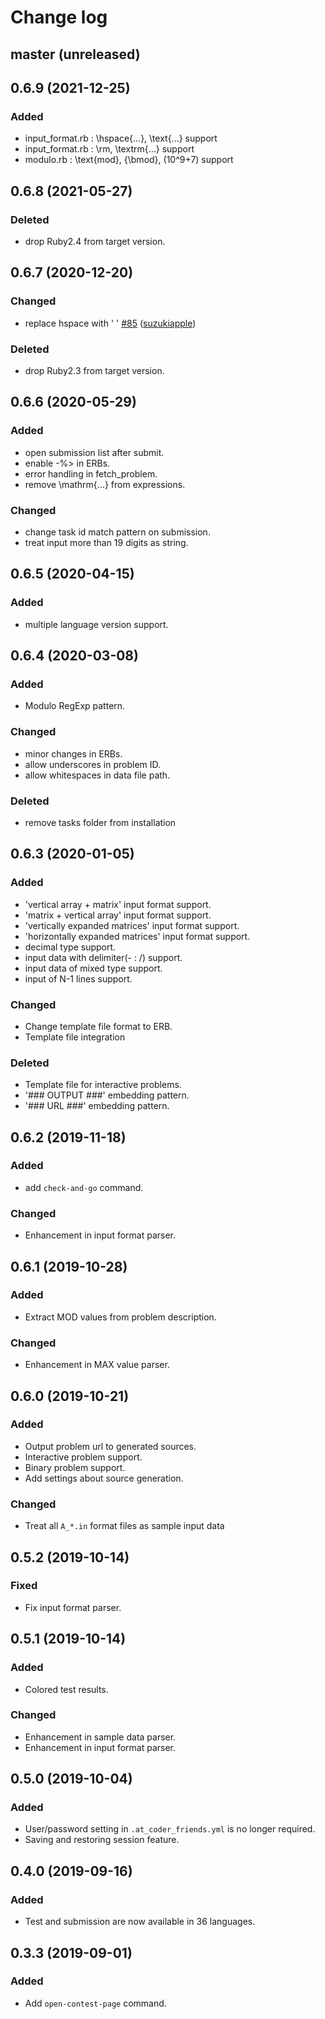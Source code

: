# Change log

## master (unreleased)

## 0.6.9 (2021-12-25)
### Added
- input_format.rb : \hspace{...}, \text{...} support
- input_format.rb : \rm, \textrm{...} support
- modulo.rb : \text{mod}, {\bmod}, (10^9+7) support

## 0.6.8 (2021-05-27)
### Deleted
- drop Ruby2.4 from target version.

## 0.6.7 (2020-12-20)
### Changed
- replace hspace with ' ' [#85](https://github.com/nejiko96/at_coder_friends/pull/85) ([suzukiapple](https://github.com/suzukiapple))
### Deleted
- drop Ruby2.3 from target version.

## 0.6.6 (2020-05-29)
### Added
- open submission list after submit.
- enable -%> in ERBs.
- error handling in fetch_problem.
- remove \mathrm{...} from expressions.

### Changed
- change task id match pattern on submission.
- treat input more than 19 digits as string.

## 0.6.5 (2020-04-15)
### Added
- multiple language version support.

## 0.6.4 (2020-03-08)
### Added
- Modulo RegExp pattern.

### Changed
- minor changes in ERBs.
- allow underscores in problem ID.
- allow whitespaces in data file path.

### Deleted
- remove tasks folder from installation

## 0.6.3 (2020-01-05)
### Added
- 'vertical array + matrix' input format support.
- 'matrix + vertical array' input format support.
- 'vertically expanded matrices' input format support.
- 'horizontally expanded matrices' input format support.
- decimal type support.
- input data with delimiter(- : /) support.
- input data of mixed type support.
- input of N-1 lines support.

### Changed
- Change template file format to ERB.
- Template file integration

### Deleted
- Template file for interactive problems.
- '### OUTPUT ###' embedding pattern.
- '### URL ###' embedding pattern.

## 0.6.2 (2019-11-18)
### Added
- add ```check-and-go``` command.

### Changed
- Enhancement in input format parser.

## 0.6.1 (2019-10-28)
### Added
- Extract MOD values from problem description.

### Changed
- Enhancement in MAX value parser.

## 0.6.0 (2019-10-21)
### Added
- Output problem url to generated sources.
- Interactive problem support.
- Binary problem support.
- Add settings about source generation.

### Changed
- Treat all ```A_*.in``` format files as sample input data

## 0.5.2 (2019-10-14)
### Fixed
- Fix input format parser.

## 0.5.1 (2019-10-14)
### Added
- Colored test results.

### Changed
- Enhancement in sample data parser.
- Enhancement in input format parser.

## 0.5.0 (2019-10-04)
### Added
- User/password setting in ```.at_coder_friends.yml``` is no longer required.
- Saving and restoring session feature.

## 0.4.0 (2019-09-16)
### Added
- Test and submission are now available in 36 languages.

## 0.3.3 (2019-09-01)
### Added
- Add ```open-contest-page``` command.
